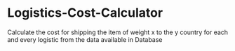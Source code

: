# Logistics-Cost-Calculator
Calculate the cost for shipping the item of weight x to the y country for each and every logistic from the data available in Database
